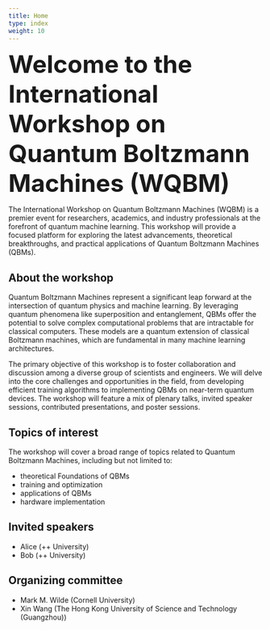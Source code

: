 ```yaml
---
title: Home
type: index
weight: 10
---
```


<font size=7>**Welcome to the International Workshop on Quantum Boltzmann Machines (WQBM)**</font>


The International Workshop on Quantum Boltzmann Machines (WQBM) is a premier event for researchers, academics, and industry professionals at the forefront of quantum machine learning. This workshop will provide a focused platform for exploring the latest advancements, theoretical breakthroughs, and practical applications of Quantum Boltzmann Machines (QBMs).

## About the workshop
Quantum Boltzmann Machines represent a significant leap forward at the intersection of quantum physics and machine learning. By leveraging quantum phenomena like superposition and entanglement, QBMs offer the potential to solve complex computational problems that are intractable for classical computers. These models are a quantum extension of classical Boltzmann machines, which are fundamental in many machine learning architectures.

The primary objective of this workshop is to foster collaboration and discussion among a diverse group of scientists and engineers. We will delve into the core challenges and opportunities in the field, from developing efficient training algorithms to implementing QBMs on near-term quantum devices. The workshop will feature a mix of plenary talks, invited speaker sessions, contributed presentations, and poster sessions.

## Topics of interest
The workshop will cover a broad range of topics related to Quantum Boltzmann Machines, including but not limited to:

- theoretical Foundations of QBMs
- training and optimization
- applications of QBMs
- hardware implementation



## Invited speakers

- Alice (++ University)
- Bob (++ University)



## Organizing committee

- Mark M. Wilde (Cornell University)
- Xin Wang (The Hong Kong University of Science and Technology (Guangzhou))